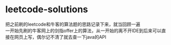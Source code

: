 # leetcode-solutions
把之前刷的leetcode和牛客的算法题的思路记录下来，就当回顾一遍  
一开始先刷的牛客网上的剑指offer上的算法，从一开始的离不开IDE到后来可以直接在网页上写，偶尔记不清了就去查一下java的API
